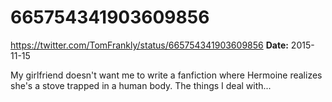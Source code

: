 # 665754341903609856
https://twitter.com/TomFrankly/status/665754341903609856
**Date:** 2015-11-15

My girlfriend doesn't want me to write a fanfiction where Hermoine realizes she's a stove trapped in a human body. The things I deal with...
